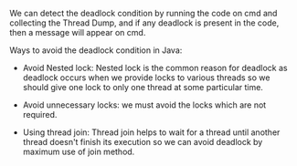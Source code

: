 We can detect the deadlock condition by running the code on cmd and
collecting the Thread Dump, and if any deadlock is present in the code,
then a message will appear on cmd.

Ways to avoid the deadlock condition in Java:

-   Avoid Nested lock: Nested lock is the common reason for deadlock as
deadlock occurs when we provide locks to various threads so we
should give one lock to only one thread at some particular time.

-   Avoid unnecessary locks: we must avoid the locks which are not
required.

-   Using thread join: Thread join helps to wait for a thread until
another thread doesn't finish its execution so we can avoid
deadlock by maximum use of join method.